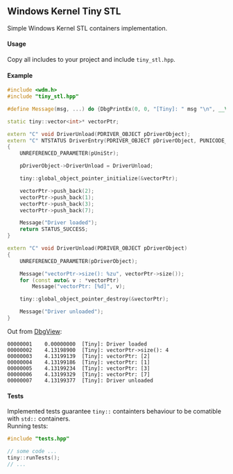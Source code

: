 ## Windows Kernel Tiny STL
Simple Windows Kernel STL containers implementation.

#### Usage
Copy all includes to your project and include `tiny_stl.hpp`.

#### Example
```cpp
#include <wdm.h>
#include "tiny_stl.hpp"

#define Message(msg, ...) do {DbgPrintEx(0, 0, "[Tiny]: " msg "\n", __VA_ARGS__);}while(0)

static tiny::vector<int>* vectorPtr;

extern "C" void DriverUnload(PDRIVER_OBJECT pDriverObject);
extern "C" NTSTATUS DriverEntry(PDRIVER_OBJECT pDriverObject, PUNICODE_STRING pUniStr)
{
	UNREFERENCED_PARAMETER(pUniStr);

	pDriverObject->DriverUnload = DriverUnload;

	tiny::global_object_pointer_initialize(&vectorPtr);

	vectorPtr->push_back(2);
	vectorPtr->push_back(1);
	vectorPtr->push_back(3);
	vectorPtr->push_back(7);

	Message("Driver loaded");
	return STATUS_SUCCESS;
}

extern "C" void DriverUnload(PDRIVER_OBJECT pDriverObject)
{
	UNREFERENCED_PARAMETER(pDriverObject);

	Message("vectorPtr->size(): %zu", vectorPtr->size());
	for (const auto& v : *vectorPtr) 
		Message("vectorPtr: [%d]", v);

	tiny::global_object_pointer_destroy(&vectorPtr);

	Message("Driver unloaded");
}
```
Out from [DbgView](https://docs.microsoft.com/en-us/sysinternals/downloads/debugview):
```
00000001	0.00000000	[Tiny]: Driver loaded	
00000002	4.13198900	[Tiny]: vectorPtr->size(): 4	
00000003	4.13199139	[Tiny]: vectorPtr: [2]	
00000004	4.13199186	[Tiny]: vectorPtr: [1]	
00000005	4.13199234	[Tiny]: vectorPtr: [3]	
00000006	4.13199329	[Tiny]: vectorPtr: [7]	
00000007	4.13199377	[Tiny]: Driver unloaded	
```

#### Tests
Implemented tests guarantee `tiny::` containters behaviour to be comatible with `std::` containers.\
Running tests:
```cpp
#include "tests.hpp"

// some code ...
tiny::runTests();
// ...
```
